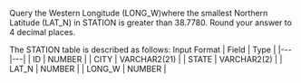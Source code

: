 Query the Western Longitude (LONG_W)where the smallest Northern Latitude (LAT_N) in STATION is greater than 38.7780. Round your answer to 4 decimal places.

The STATION table is described as follows:
Input Format
|  Field | Type |
|---|---|
| ID  | NUMBER |
| CITY | VARCHAR2(21)   |
| STATE  | VARCHAR2(2)  |
| LAT_N |  NUMBER |
| LONG_W | NUMBER |